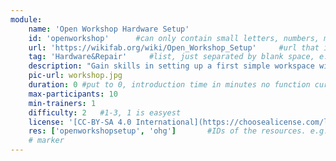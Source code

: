 ```yaml
---
module:
    name: 'Open Workshop Hardware Setup'
    id: 'openworkshop'      #can only contain small letters, numbers, minus and underscore. needs to be the same as the file name
    url: 'https://wikifab.org/wiki/Open_Workshop_Setup'     #url that is linked in the table view, can be empty
    tag: 'Hardware&Repair'     #list, just separated by blank space, e.g. 'Web Open_Source'
    description: "Gain skills in setting up a first simple workspace with tools and materials, learn to organise your workshop, introduction into #OpenTech and more to get started"
    pic-url: workshop.jpg
    duration: 0 #put to 0, introduction time in minutes no function currently, the resources have their own time blocks
    max-participants: 10
    min-trainers: 1
    difficulty: 2   #1-3, 1 is easyest
    license: '[CC-BY-SA 4.0 International](https://choosealicense.com/licenses/cc-by-sa-4.0/)'
    res: ['openworkshopsetup', 'ohg']       #IDs of the resources. e.g. ['askotec'], or if more: ['askotec', 'ohg']
    # marker
---  
```

